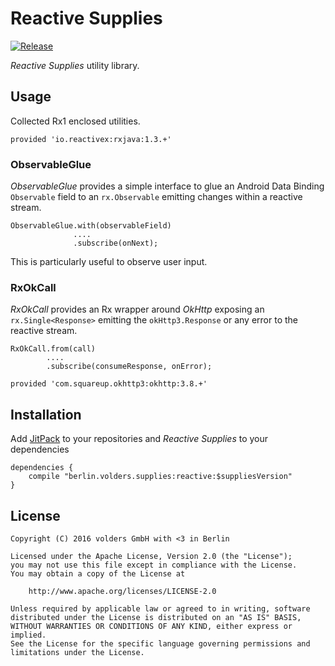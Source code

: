 Reactive Supplies
=================
[![Release][1]][2]

*Reactive Supplies* utility library.


Usage
-----

Collected Rx1 enclosed utilities.

    provided 'io.reactivex:rxjava:1.3.+'

### ObservableGlue

*ObservableGlue* provides a simple interface to glue an Android Data Binding
`Observable` field to an `rx.Observable` emitting changes within a reactive
stream.

    ObservableGlue.with(observableField)
                  ....
                  .subscribe(onNext);

This is particularly useful to observe user input.

### RxOkCall

*RxOkCall* provides an Rx wrapper around *OkHttp* exposing an
`rx.Single<Response>` emitting the `okHttp3.Response` or any error
to the reactive stream.

    RxOkCall.from(call)
            ....
            .subscribe(consumeResponse, onError);

<!---->

    provided 'com.squareup.okhttp3:okhttp:3.8.+'


Installation
------------

Add [JitPack][2] to your repositories and *Reactive Supplies* to your
dependencies

    dependencies {
        compile "berlin.volders.supplies:reactive:$suppliesVersion"
    }


License
-------

    Copyright (C) 2016 volders GmbH with <3 in Berlin

    Licensed under the Apache License, Version 2.0 (the "License");
    you may not use this file except in compliance with the License.
    You may obtain a copy of the License at

        http://www.apache.org/licenses/LICENSE-2.0

    Unless required by applicable law or agreed to in writing, software
    distributed under the License is distributed on an "AS IS" BASIS,
    WITHOUT WARRANTIES OR CONDITIONS OF ANY KIND, either express or implied.
    See the License for the specific language governing permissions and
    limitations under the License.


  [1]: https://jitpack.io/v/berlin.volders.supplies/reactive.svg
  [2]: https://jitpack.io/#berlin.volders.supplies/reactive
